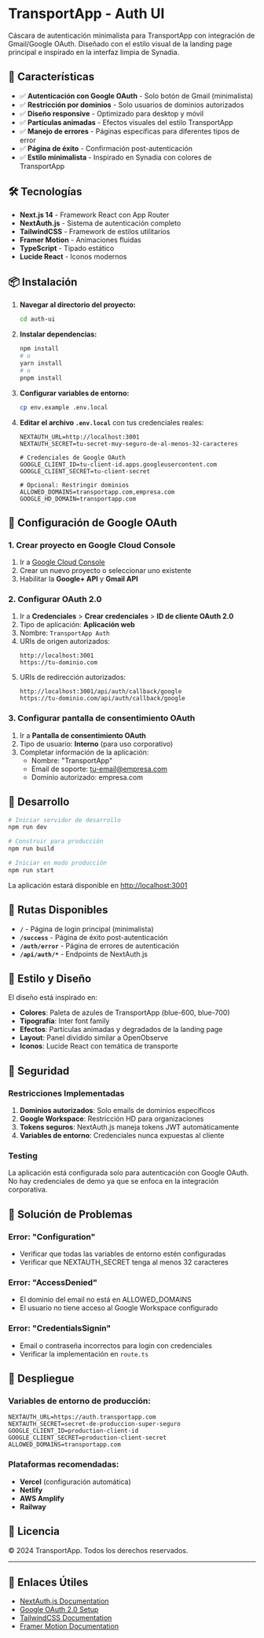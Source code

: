 # TransportApp - Auth UI

Cáscara de autenticación minimalista para TransportApp con integración de Gmail/Google OAuth. Diseñado con el estilo visual de la landing page principal e inspirado en la interfaz limpia de Synadia.

## 🚀 Características

- ✅ **Autenticación con Google OAuth** - Solo botón de Gmail (minimalista)
- ✅ **Restricción por dominios** - Solo usuarios de dominios autorizados
- ✅ **Diseño responsive** - Optimizado para desktop y móvil
- ✅ **Partículas animadas** - Efectos visuales del estilo TransportApp
- ✅ **Manejo de errores** - Páginas específicas para diferentes tipos de error
- ✅ **Página de éxito** - Confirmación post-autenticación
- ✅ **Estilo minimalista** - Inspirado en Synadia con colores de TransportApp

## 🛠️ Tecnologías

- **Next.js 14** - Framework React con App Router
- **NextAuth.js** - Sistema de autenticación completo
- **TailwindCSS** - Framework de estilos utilitarios
- **Framer Motion** - Animaciones fluidas
- **TypeScript** - Tipado estático
- **Lucide React** - Iconos modernos

## 📦 Instalación

1. **Navegar al directorio del proyecto:**
   ```bash
   cd auth-ui
   ```

2. **Instalar dependencias:**
   ```bash
   npm install
   # o
   yarn install
   # o
   pnpm install
   ```

3. **Configurar variables de entorno:**
   ```bash
   cp env.example .env.local
   ```

4. **Editar el archivo `.env.local`** con tus credenciales reales:
   ```env
   NEXTAUTH_URL=http://localhost:3001
   NEXTAUTH_SECRET=tu-secret-muy-seguro-de-al-menos-32-caracteres
   
   # Credenciales de Google OAuth
   GOOGLE_CLIENT_ID=tu-client-id.apps.googleusercontent.com
   GOOGLE_CLIENT_SECRET=tu-client-secret
   
   # Opcional: Restringir dominios
   ALLOWED_DOMAINS=transportapp.com,empresa.com
   GOOGLE_HD_DOMAIN=transportapp.com
   ```

## 🔧 Configuración de Google OAuth

### 1. Crear proyecto en Google Cloud Console

1. Ir a [Google Cloud Console](https://console.cloud.google.com)
2. Crear un nuevo proyecto o seleccionar uno existente
3. Habilitar la **Google+ API** y **Gmail API**

### 2. Configurar OAuth 2.0

1. Ir a **Credenciales** > **Crear credenciales** > **ID de cliente OAuth 2.0**
2. Tipo de aplicación: **Aplicación web**
3. Nombre: `TransportApp Auth`
4. URIs de origen autorizados:
   ```
   http://localhost:3001
   https://tu-dominio.com
   ```
5. URIs de redirección autorizados:
   ```
   http://localhost:3001/api/auth/callback/google
   https://tu-dominio.com/api/auth/callback/google
   ```

### 3. Configurar pantalla de consentimiento OAuth

1. Ir a **Pantalla de consentimiento OAuth**
2. Tipo de usuario: **Interno** (para uso corporativo)
3. Completar información de la aplicación:
   - Nombre: "TransportApp"
   - Email de soporte: tu-email@empresa.com
   - Dominio autorizado: empresa.com

## 🚀 Desarrollo

```bash
# Iniciar servidor de desarrollo
npm run dev

# Construir para producción
npm run build

# Iniciar en modo producción
npm run start
```

La aplicación estará disponible en [http://localhost:3001](http://localhost:3001)

## 📱 Rutas Disponibles

- **`/`** - Página de login principal (minimalista)
- **`/success`** - Página de éxito post-autenticación
- **`/auth/error`** - Página de errores de autenticación
- **`/api/auth/*`** - Endpoints de NextAuth.js

## 🎨 Estilo y Diseño

El diseño está inspirado en:
- **Colores**: Paleta de azules de TransportApp (blue-600, blue-700)
- **Tipografía**: Inter font family
- **Efectos**: Partículas animadas y degradados de la landing page
- **Layout**: Panel dividido similar a OpenObserve
- **Iconos**: Lucide React con temática de transporte

## 🔐 Seguridad

### Restricciones Implementadas

1. **Dominios autorizados**: Solo emails de dominios específicos
2. **Google Workspace**: Restricción HD para organizaciones
3. **Tokens seguros**: NextAuth.js maneja tokens JWT automáticamente
4. **Variables de entorno**: Credenciales nunca expuestas al cliente

### Testing

La aplicación está configurada solo para autenticación con Google OAuth. 
No hay credenciales de demo ya que se enfoca en la integración corporativa.

## 🐛 Solución de Problemas

### Error: "Configuration"
- Verificar que todas las variables de entorno estén configuradas
- Verificar que NEXTAUTH_SECRET tenga al menos 32 caracteres

### Error: "AccessDenied" 
- El dominio del email no está en ALLOWED_DOMAINS
- El usuario no tiene acceso al Google Workspace configurado

### Error: "CredentialsSignin"
- Email o contraseña incorrectos para login con credenciales
- Verificar la implementación en `route.ts`

## 🚀 Despliegue

### Variables de entorno de producción:
```env
NEXTAUTH_URL=https://auth.transportapp.com
NEXTAUTH_SECRET=secret-de-produccion-super-seguro
GOOGLE_CLIENT_ID=production-client-id
GOOGLE_CLIENT_SECRET=production-client-secret
ALLOWED_DOMAINS=transportapp.com
```

### Plataformas recomendadas:
- **Vercel** (configuración automática)
- **Netlify** 
- **AWS Amplify**
- **Railway**

## 📄 Licencia

© 2024 TransportApp. Todos los derechos reservados.

---

## 🔗 Enlaces Útiles

- [NextAuth.js Documentation](https://next-auth.js.org/)
- [Google OAuth 2.0 Setup](https://developers.google.com/identity/protocols/oauth2)
- [TailwindCSS Documentation](https://tailwindcss.com/docs)
- [Framer Motion Documentation](https://www.framer.com/motion/)
